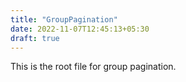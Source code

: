 ```yaml
---
title: "GroupPagination"
date: 2022-11-07T12:45:13+05:30
draft: true
---
```


This is the root file for group pagination.